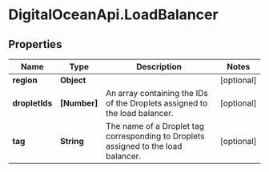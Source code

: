 # DigitalOceanApi.LoadBalancer

## Properties
Name | Type | Description | Notes
------------ | ------------- | ------------- | -------------
**region** | **Object** |  | [optional] 
**dropletIds** | **[Number]** | An array containing the IDs of the Droplets assigned to the load balancer. | [optional] 
**tag** | **String** | The name of a Droplet tag corresponding to Droplets assigned to the load balancer. | [optional] 
